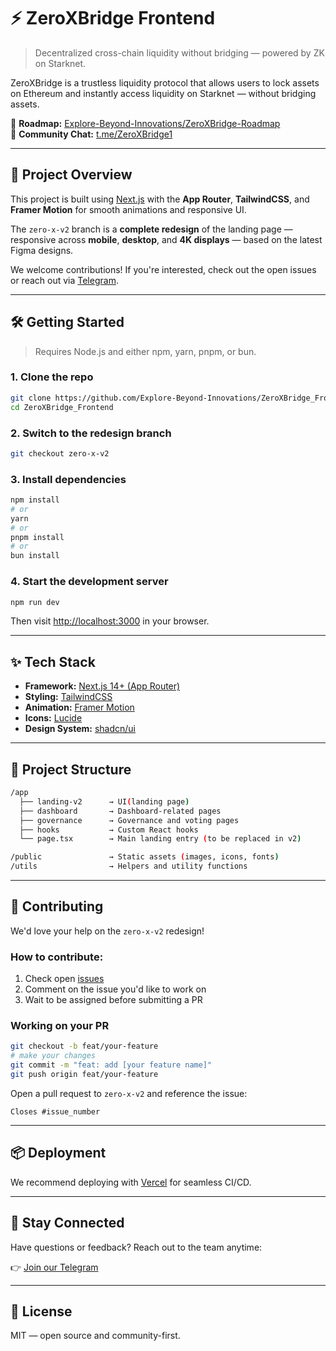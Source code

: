 # ⚡ ZeroXBridge Frontend

> Decentralized cross-chain liquidity without bridging — powered by ZK on Starknet.

ZeroXBridge is a trustless liquidity protocol that allows users to lock assets on Ethereum and instantly access liquidity on Starknet — without bridging  assets. 

📍 **Roadmap:** [Explore-Beyond-Innovations/ZeroXBridge-Roadmap](https://github.com/Explore-Beyond-Innovations/ZeroXBridge-Roadmap)  
💬 **Community Chat:** [t.me/ZeroXBridge1](https://t.me/ZeroXBridge1)

---

## 🚀 Project Overview

This project is built using [Next.js](https://nextjs.org) with the **App Router**, **TailwindCSS**, and **Framer Motion** for smooth animations and responsive UI.

The `zero-x-v2` branch is a **complete redesign** of the landing page — responsive across **mobile**, **desktop**, and **4K displays** — based on the latest Figma designs.

We welcome contributions! If you're interested, check out the open issues or reach out via [Telegram](https://t.me/ZeroXBridge1).

---

## 🛠 Getting Started

> Requires Node.js and either npm, yarn, pnpm, or bun.

### 1. Clone the repo

```bash
git clone https://github.com/Explore-Beyond-Innovations/ZeroXBridge_Frontend.git
cd ZeroXBridge_Frontend
```

### 2. Switch to the redesign branch

```bash
git checkout zero-x-v2
```

### 3. Install dependencies

```bash
npm install
# or
yarn
# or
pnpm install
# or
bun install
```

### 4. Start the development server

```bash
npm run dev
```

Then visit [http://localhost:3000](http://localhost:3000) in your browser.

---

## ✨ Tech Stack

- **Framework:** [Next.js 14+ (App Router)](https://nextjs.org/docs/app)
- **Styling:** [TailwindCSS](https://tailwindcss.com/)
- **Animation:** [Framer Motion](https://www.framer.com/motion/)
- **Icons:** [Lucide](https://lucide.dev/)
- **Design System:** [shadcn/ui](https://ui.shadcn.com/)

---

## 📁 Project Structure

```bash
/app
  ├── landing-v2      → UI(landing page)
  ├── dashboard       → Dashboard-related pages
  ├── governance      → Governance and voting pages
  ├── hooks           → Custom React hooks
  └── page.tsx        → Main landing entry (to be replaced in v2)

/public               → Static assets (images, icons, fonts)
/utils                → Helpers and utility functions
```

---

## 🤝 Contributing

We'd love your help on the `zero-x-v2` redesign!

### How to contribute:

1. Check open [issues](https://github.com/Explore-Beyond-Innovations/ZeroXBridge_Frontend/issues)
2. Comment on the issue you'd like to work on
3. Wait to be assigned before submitting a PR

### Working on your PR

```bash
git checkout -b feat/your-feature
# make your changes
git commit -m "feat: add [your feature name]"
git push origin feat/your-feature
```

Open a pull request to `zero-x-v2` and reference the issue:

```
Closes #issue_number
```

---

## 📦 Deployment

We recommend deploying with [Vercel](https://vercel.com/) for seamless CI/CD.

---

## 📣 Stay Connected

Have questions or feedback? Reach out to the team anytime:

👉 [Join our Telegram](https://t.me/ZeroXBridge1)

---

## 📄 License

MIT — open source and community-first.

